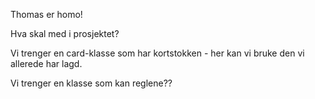 Thomas er homo!

Hva skal med i prosjektet?

Vi trenger en card-klasse som har kortstokken - her kan vi bruke den vi allerede har lagd.

Vi trenger en klasse som kan reglene??

